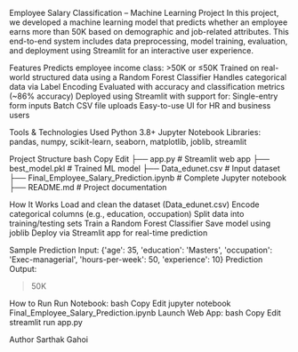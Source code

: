 Employee Salary Classification – Machine Learning Project
In this project, we developed a machine learning model that predicts whether an employee earns more than 50K based on demographic and job-related attributes. This end-to-end system includes data preprocessing, model training, evaluation, and deployment using Streamlit for an interactive user experience.

Features
Predicts employee income class: >50K or ≤50K
Trained on real-world structured data using a Random Forest Classifier
Handles categorical data via Label Encoding
Evaluated with accuracy and classification metrics (~86% accuracy)
Deployed using Streamlit with support for:
Single-entry form inputs
Batch CSV file uploads
Easy-to-use UI for HR and business users

Tools & Technologies Used
Python 3.8+
Jupyter Notebook
Libraries:
pandas, numpy, scikit-learn, seaborn, matplotlib, joblib, streamlit

Project Structure
bash
Copy
Edit
├── app.py                             # Streamlit web app
├── best_model.pkl                     # Trained ML model
├── Data_edunet.csv                    # Input dataset
├── Final_Employee_Salary_Prediction.ipynb  # Complete Jupyter notebook
├── README.md                          # Project documentation

How It Works
Load and clean the dataset (Data_edunet.csv)
Encode categorical columns (e.g., education, occupation)
Split data into training/testing sets
Train a Random Forest Classifier
Save model using joblib
Deploy via Streamlit app for real-time prediction

Sample Prediction
Input:
{'age': 35, 'education': 'Masters', 'occupation': 'Exec-managerial', 'hours-per-week': 50, 'experience': 10}
Prediction Output:
>50K

How to Run
Run Notebook:
bash
Copy
Edit
jupyter notebook Final_Employee_Salary_Prediction.ipynb
Launch Web App:
bash
Copy
Edit
streamlit run app.py

Author
Sarthak Gahoi 



